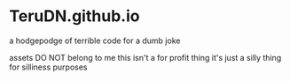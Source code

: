 # TeruDN.github.io
a hodgepodge of terrible code for a dumb joke

assets DO NOT belong to me this isn't a for profit thing it's just a silly thing for silliness purposes
